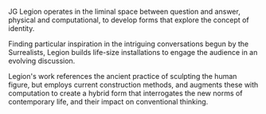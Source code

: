 JG Legion operates in the liminal space between question and answer, physical and computational, to develop forms that explore the concept of identity.

Finding particular inspiration in the intriguing conversations begun by the Surrealists, Legion builds life-size installations to engage the audience in an evolving discussion.

Legion's work references the ancient practice of sculpting the human figure, but employs current construction methods, and augments these with computation to create a hybrid form that interrogates the new norms of contemporary life, and their impact on conventional thinking.

